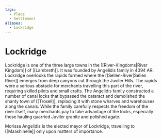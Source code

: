 ```yaml
---
tags:
  - Place
  - Settlement
aliases:
  - Lockridge
---
```

# Lockridge
Lockridge is one of the three large towns in the [[River-Kingdoms|River Kingdom]] of [[Lambreth]]. It was founded by Angelidis family in 4394 AR. Lockridge overlooks the rapids formed where the [[Sellen-River|Sellen River]] emerges from deep canyons cut through the Juviler Hills. The rapids were a serious obstacle for merchants travelling this part of the river, requiring skilled pilots and small crafts. The Angelidis family constructed a number of canal locks that bypassed the cataract and demolished the shanty town of [[Troxell]], replacing it with stone wharves and warehouses along the canals. While the family carefully respects the freedom of the river itself, many merchants pay to take advantage of the locks, especially those hauling quarried Juviler granite and polished agate.

Morissa Angelidis is the elected mayor of Lockridge, travelling to [[Maashinelle]] only upon matters of importance.
